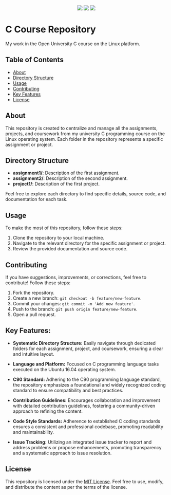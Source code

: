 
<div align="center">
  <img src="https://img.shields.io/badge/language-C-blue.svg">
  <img src="https://img.shields.io/badge/platform-Linux-orange.svg">
  <img src="https://img.shields.io/badge/license-MIT-green.svg">
</div>

# C Course Repository


My work in the Open University C course on the Linux platform.


## Table of Contents

- [About](#about)
- [Directory Structure](#directory-structure)
- [Usage](#usage)
- [Contributing](#contributing)
- [Key Features](#key-features)
- [License](#license)

## About

This repository is created to centralize and manage all the assignments, projects, and coursework from my university C programming course on the Linux operating system. Each folder in the repository represents a specific assignment or project.

## Directory Structure

- **assignment1/**: Description of the first assignment.
- **assignment2/**: Description of the second assignment.
- **project1/**: Description of the first project.

Feel free to explore each directory to find specific details, source code, and documentation for each task.

## Usage

To make the most of this repository, follow these steps:

1. Clone the repository to your local machine.
2. Navigate to the relevant directory for the specific assignment or project.
3. Review the provided documentation and source code.

## Contributing

If you have suggestions, improvements, or corrections, feel free to contribute! Follow these steps:

1. Fork the repository.
2. Create a new branch: `git checkout -b feature/new-feature`.
3. Commit your changes: `git commit -m 'Add new feature'`.
4. Push to the branch: `git push origin feature/new-feature`.
5. Open a pull request.


## Key Features:

- **Systematic Directory Structure:** Easily navigate through dedicated folders for each assignment, project, and coursework, ensuring a clear and intuitive layout.

- **Language and Platform:** Focused on C programming language tasks executed on the Ubuntu 16.04 operating system.

- **C90 Standard:** Adhering to the C90 programming language standard, the repository emphasizes a foundational and widely recognized coding standard to ensure compatibility and best practices.

- **Contribution Guidelines:** Encourages collaboration and improvement with detailed contribution guidelines, fostering a community-driven approach to refining the content.

- **Code Style Standards:** Adherence to established C coding standards ensures a consistent and professional codebase, promoting readability and maintainability.

- **Issue Tracking:** Utilizing an integrated issue tracker to report and address problems or propose enhancements, promoting transparency and a systematic approach to issue resolution.

## License

This repository is licensed under the [MIT License](LICENSE). Feel free to use, modify, and distribute the content as per the terms of the license.
